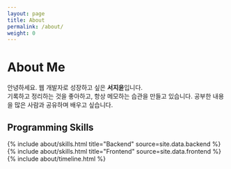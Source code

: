 ```yaml
---
layout: page
title: About
permalink: /about/
weight: 0
---
```


# **About Me**

안녕하세요. 웹 개발자로 성장하고 싶은 <b>서지윤</b>입니다.<br>
기록하고 정리하는 것을 좋아하고, 항상 메모하는 습관을 만들고 있습니다. 공부한 내용을 많은 사람과 공유하며 배우고 싶습니다.

## Programming Skills
<div class="row">
{% include about/skills.html title="Backend" source=site.data.backend %}
{% include about/skills.html title="Frontend" source=site.data.frontend %}
</div>

<div class="row">
{% include about/timeline.html %}
</div>